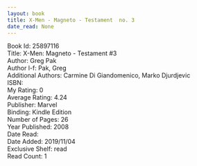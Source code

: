 ```yaml
---
layout: book
title: X-Men - Magneto - Testament  no. 3
date_read: None
---
```


Book Id: 25897116<br />
Title: X-Men: Magneto - Testament #3<br />
Author: Greg Pak<br />
Author l-f: Pak, Greg<br />
Additional Authors: Carmine Di Giandomenico, Marko Djurdjevic<br />
ISBN: <br />
My Rating: 0<br />
Average Rating: 4.24<br />
Publisher: Marvel<br />
Binding: Kindle Edition<br />
Number of Pages: 26<br />
Year Published: 2008<br />
Date Read: <br />
Date Added: 2019/11/04<br />
Exclusive Shelf: read<br />
Read Count: 1<br />

